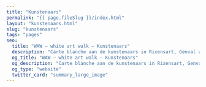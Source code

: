 ```yaml
---
title: "Kunstenaars"
permalink: "{{ page.fileSlug }}/index.html"
layout: "kunstenaars.html"
slug: "kunstenaars"
tags: "pages"
seo:
  title: "WAW – white art walk – Kunstenaars"
  description: "Carte blanche aan de kunstenaars in Rixensart, Genval and Rosières"
  og_title: "WAW – white art walk – Kunstenaars"
  og_description: "Carte blanche aan de kunstenaars in Rixensart, Genval and Rosières"
  og_type: "website"
  twitter_card: "summary_large_image"
---
```



